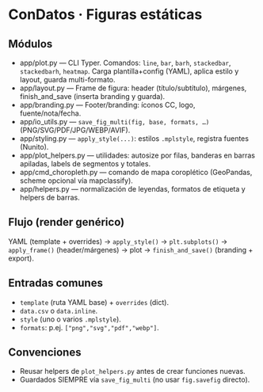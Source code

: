 # ConDatos · Figuras estáticas

## Módulos

- app/plot.py — CLI Typer. Comandos: `line`, `bar`, `barh`, `stackedbar`, `stackedbarh`, `heatmap`. Carga plantilla+config (YAML), aplica estilo y layout, guarda multi-formato.  
- app/layout.py — Frame de figura: header (título/subtítulo), márgenes, finish_and_save (inserta branding y guarda).  
- app/branding.py — Footer/branding: íconos CC, logo, fuente/nota/fecha.  
- app/io_utils.py — `save_fig_multi(fig, base, formats, …)` (PNG/SVG/PDF/JPG/WEBP/AVIF).  
- app/styling.py — `apply_style(...)`: estilos `.mplstyle`, registra fuentes (Nunito).  
- app/plot_helpers.py — utilidades: autosize por filas, banderas en barras apiladas, labels de segmentos y totales.  
- app/cmd_choropleth.py — comando de mapa coroplético (GeoPandas, scheme opcional vía mapclassify).  
- app/helpers.py — normalización de leyendas, formatos de etiqueta y helpers de barras.

## Flujo (render genérico)

YAML (template + overrides) → `apply_style()` → `plt.subplots()` → `apply_frame()` (header/márgenes) → plot → `finish_and_save()` (branding + export).

## Entradas comunes

- `template` (ruta YAML base) + `overrides` (dict).  
- `data.csv` o `data.inline`.  
- `style` (uno o varios `.mplstyle`).  
- `formats`: p.ej. `["png","svg","pdf","webp"]`.

## Convenciones

- Reusar helpers de `plot_helpers.py` antes de crear funciones nuevas.
- Guardados SIEMPRE vía `save_fig_multi` (no usar `fig.savefig` directo).
